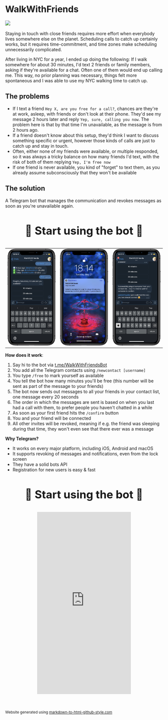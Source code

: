 # WalkWithFriends

[![](https://img.shields.io/badge/author-@KrauseFx-blue.svg?style=flat)](https://twitter.com/KrauseFx)

Staying in touch with close friends requires more effort when everybody lives somewhere else on the planet. Scheduling calls to catch up certainly works, but it requires time-commitment, and time zones make scheduling unnecessarily complicated.

After living in NYC for a year, I ended up doing the following: If I walk somewhere for about 30 minutes, I'd text 2 friends or family members, asking if they're available for a chat. Often one of them would end up calling me. This way, no prior planning was necessary, things felt more spontaneous and I was able to use my NYC walking time to catch up.

## The problems

- If I text a friend `Hey X, are you free for a call?`, chances are they're at work, asleep, with friends or don't look at their phone. They'd see my message 2 hours later and reply `Yep, sure, calling you now`. The problem here is that by that time I'm unavailable, as the message is from 2 hours ago. 
- If a friend doesn't know about this setup, they'd think I want to discuss something specific or urgent, however those kinds of calls are just to catch up and stay in touch.
- Often, either none of my friends were available, or multiple responded, so it was always a tricky balance on how many friends I'd text, with the risk of both of them replying `Yep, I'm free now`
- If one friend is never available, you kind of "forget" to text them, as you already assume subconsciously that they won't be available

## The solution

A Telegram bot that manages the communication and revokes messages as soon as you're unavailable again. 

<h3 style="text-align: center; font-size: 35px; border: none">
  <a href="https://t.me/WalkWithFriendsBot" target="_blank" style="text-decoration: none;">
    🔰 Start using the bot 🔰
  </a>
</h3>

<table>
  <tr>
    <td>
      <img src="assets/screenshot1_framed.jpg">
    </td>
    <td>
      <img src="assets/screenshot2_framed.jpg">
    </td>
    <td>
      <img src="assets/screenshot3_framed.jpg">
    </td>
  </tr>
</table>

**How does it work**:

1. Say hi to the bot via [t.me/WalkWithFriendsBot](https://t.me/WalkWithFriendsBot)
1. You add all the Telegram contacts using `/newcontact [username]`
1. You type `/free` to mark yourself as available
1. You tell the bot how many minutes you'll be free (this number will be sent as part of the message to your friends)
  1. The bot now sends out messages to all your friends in your contact list, one message every 20 seconds
  1. The order in which the messages are sent is based on when you last had a call with them, to prefer people you haven't chatted in a while
1. As soon as your first friend hits the `/confirm` button
  1. You and your friend will be connected
  1. All other invites will be revoked, meaning if e.g. the friend was sleeping during that time, they won't even see that there ever was a message

**Why Telegram?**

- It works on every major platform, including iOS, Android and macOS
- It supports revoking of messages and notifications, even from the lock screen
- They have a solid bots API
- Registration for new users is easy & fast

<h3 style="text-align: center; font-size: 35px; border: none">
  <a href="https://t.me/WalkWithFriendsBot" target="_blank" style="text-decoration: none;">
    🔰 Start using the bot 🔰
  </a>
</h3>

<p style="text-align: center">
  <iframe width="300" height="580" src="https://www.youtube.com/embed/vanxPbuKTQQ" frameborder="0" allow="accelerometer; autoplay; encrypted-media; gyroscope; picture-in-picture" allowfullscreen></iframe>
</p>

<br />

<p style="margin-bottom: 0px;">
  <small>Website generated using <a href="https://markdown-to-github-style-web.com/" target="_blank">markdown-to-html-github-style.com</a></small></p>
